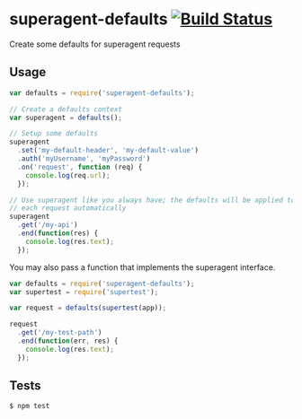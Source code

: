 superagent-defaults [![Build Status](https://travis-ci.org/camshaft/superagent-defaults.png)](https://travis-ci.org/camshaft/superagent-defaults)
===================

Create some defaults for superagent requests

Usage
-----

```js
var defaults = require('superagent-defaults');

// Create a defaults context
var superagent = defaults();

// Setup some defaults
superagent
  .set('my-default-header', 'my-default-value')
  .auth('myUsername', 'myPassword')
  .on('request', function (req) {
    console.log(req.url);
  });

// Use superagent like you always have; the defaults will be applied to
// each request automatically
superagent
  .get('/my-api')
  .end(function(res) {
    console.log(res.text);
  });
```

You may also pass a function that implements the superagent interface.

```js
var defaults = require('superagent-defaults');
var supertest = require('supertest');

var request = defaults(supertest(app));

request
  .get('/my-test-path')
  .end(function(err, res) {
    console.log(res.text);
  });
```

Tests
-----

```sh
$ npm test
```
